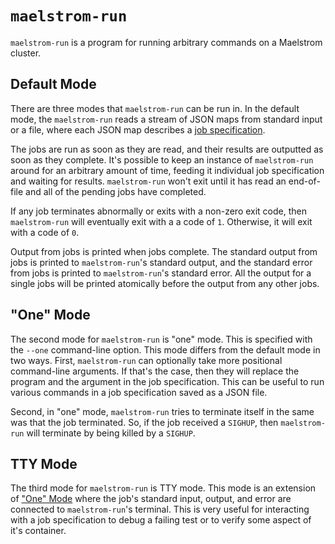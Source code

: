 # `maelstrom-run`

`maelstrom-run` is a program for running arbitrary commands on a Maelstrom cluster.

## Default Mode

There are three modes that `maelstrom-run` can be run in. In the default mode,
the `maelstrom-run` reads a stream of JSON maps from standard input or a file,
where each JSON map describes a [job specification](spec.md).

The jobs are run as soon as they are read, and their results are outputted as
soon as they complete. It's possible to keep an instance of `maelstrom-run`
around for an arbitrary amount of time, feeding it individual job specification
and waiting for results. `maelstrom-run` won't exit until it has read an
end-of-file and all of the pending jobs have completed.

If any job terminates abnormally or exits with a non-zero exit code, then
`maelstrom-run` will eventually exit with a a code of `1`. Otherwise, it will
exit with a code of `0`.

Output from jobs is printed when jobs complete. The standard output from jobs
is printed to `maelstrom-run`'s standard output, and the standard error from
jobs is printed to `maelstrom-run`'s standard error. All the output for a
single jobs will be printed atomically before the output from any other jobs.

## "One" Mode

The second mode for `maelstrom-run` is "one" mode. This is specified with the
`--one` command-line option. This mode differs from the default mode in two
ways. First, `maelstrom-run` can optionally take more positional command-line
arguments. If that's the case, then they will replace the program and the
argument in the job specification. This can be useful to run various commands
in a job specification saved as a JSON file.

Second, in "one" mode, `maelstrom-run` tries to terminate itself in the same
was that the job terminated. So, if the job received a `SIGHUP`, then
`maelstrom-run` will terminate by being killed by a `SIGHUP`.

## TTY Mode

The third mode for `maelstrom-run` is TTY mode. This mode is an extension of 
["One" Mode](#one-mode) where the job's standard input, output, and error are
connected to `maelstrom-run`'s terminal. This is very useful for interacting
with a job specification to debug a failing test or to verify some aspect of
it's container.

